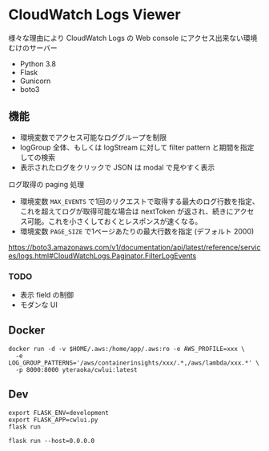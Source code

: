 # CloudWatch Logs Viewer

様々な理由により CloudWatch Logs の Web console にアクセス出来ない環境むけのサーバー

- Python 3.8
- Flask
- Gunicorn
- boto3

## 機能

- 環境変数でアクセス可能なロググループを制限
- logGroup 全体、もしくは logStream に対して filter pattern と期間を指定しての検索
- 表示されたログをクリックで JSON は modal で見やすく表示

ログ取得の paging 処理

- 環境変数 `MAX_EVENTS` で1回のリクエストで取得する最大のログ行数を指定、これを超えてログが取得可能な場合は nextToken が返され、続きにアクセス可能。これを小さくしておくとレスポンスが速くなる。
- 環境変数 `PAGE_SIZE` で1ページあたりの最大行数を指定 (デフォルト 2000)

https://boto3.amazonaws.com/v1/documentation/api/latest/reference/services/logs.html#CloudWatchLogs.Paginator.FilterLogEvents

### TODO

- 表示 field の制御
- モダンな UI

## Docker

```
docker run -d -v $HOME/.aws:/home/app/.aws:ro -e AWS_PROFILE=xxx \
  -e LOG_GROUP_PATTERNS='/aws/containerinsights/xxx/.*,/aws/lambda/xxx.*' \
  -p 8000:8000 yteraoka/cwlui:latest
```

## Dev

```
export FLASK_ENV=development
export FLASK_APP=cwlui.py
flask run
```

```
flask run --host=0.0.0.0
```
